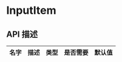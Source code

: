 # InputItem



## API 描述
|名字| 描述|类型|是否需要|默认值|
| ------------- |:-------------:|:-----:| -----:|-----:|

    